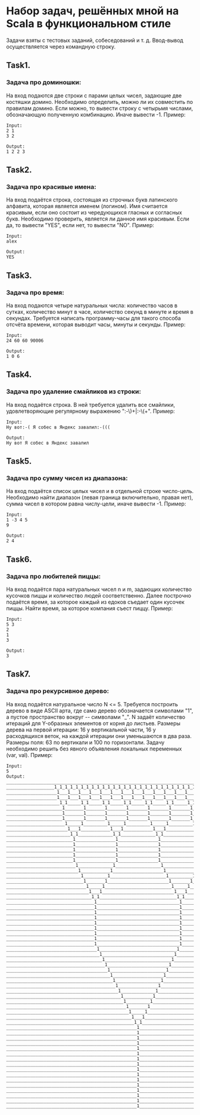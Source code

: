 # Набор задач, решённых мной на Scala в функциональном стиле
Задачи взяты с тестовых заданий, собеседований и т. д. Ввод-вывод осуществляется через командную строку.

## Task1. 
### Задача про доминошки:
На вход подаются две строки с парами целых чисел, задающие две костяшки домино. Необходимо определить, можно ли их 
совместить по правилам домино. Если можно, то вывести строку с четырьмя числами, обозначающую полученную комбинацию. 
Иначе вывести -1. Пример:

    Input:
    2 1
    3 2

    Output:
    1 2 2 3

## Task2. 
### Задача про красивые имена:
На вход подаётся строка, состоящая из строчных букв латинского алфавита, которая является именем (логином). Имя 
считается красивым, если оно состоит из чередующихся гласных и согласных букв. Необходимо проверить, является ли данное
имя красивым. Если да, то вывести "YES", если нет, то вывести "NO". Пример:

    Input:
    alex

    Output:
    YES

## Task3. 
### Задача про время:
На вход подаются четыре натуральных числа: количество часов в сутках, количество минут в часе, количество секунд в 
минуте и время в секундах. Требуется написать программу-часы для такого способа отсчёта времени, которая выводит часы, 
минуты и секунды. Пример:

    Input:
    24 60 60 90006

    Output:
    1 0 6

## Task4. 
### Задача про удаление смайликов из строки:
На вход подаётся строка. В ней требуется удалить все смайлики, удовлетворяющие регулярному выражению ":-\\\)+|:-\\\(+". 
Пример:

    Input:
    Ну вот:-( Я собес в Яндекс завалил:-(((

    Output:
    Ну вот Я собес в Яндекс завалил

## Task5.
### Задача про сумму чисел из диапазона:
На вход подаётся список целых чисел и в отдельной строке число-цель. Необходимо найти диапазон (левая граница
включительно, правая нет), сумма чисел в котором равна числу-цели, иначе вывести -1. Пример:

    Input:
    1 -3 4 5
    9

    Output:
    2 4

## Task6.
### Задача про любителей пиццы:
На вход подаётся пара натуральных чисел n и m, задающих количество кусочков пиццы и количество людей соответственно. 
Далее построчно подаётся время, за которое каждый из едоков съедает один кусочек пиццы. Найти время, за которое 
компания съест пиццу. Пример:

    Input:
    5 3
    2
    1
    3

    Output:
    3

## Task7.
### Задача про рекурсивное дерево:
На вход подаётся натуральное число N <= 5. Требуется построить дерево в виде ASCII арта, где само дерево обозначается 
символами "1", а пустое пространство вокруг -- символами "_". N задаёт количество итераций для Y-образных элементов 
от корня до листьев. Размеры дерева на первой итерации: 16 у вертикальной части, 16 у расходящихся веток, на каждой 
итерации они уменьшаются в два раза. Размеры поля: 63 по вертикали и 100 по горизонтали. Задачу необходимо решить 
без явного объявления локальных переменных (var, val). Пример:

    Input:
    5
    Output:
    ____________________________________________________________________________________________________
    __________________1_1_1_1_1_1_1_1_1_1_1_1_1_1_1_1_1_1_1_1_1_1_1_1_1_1_1_1_1_1_1_1___________________
    ___________________1___1___1___1___1___1___1___1___1___1___1___1___1___1___1___1____________________
    ___________________1___1___1___1___1___1___1___1___1___1___1___1___1___1___1___1____________________
    ____________________1_1_____1_1_____1_1_____1_1_____1_1_____1_1_____1_1_____1_1_____________________
    _____________________1_______1_______1_______1_______1_______1_______1_______1______________________
    _____________________1_______1_______1_______1_______1_______1_______1_______1______________________
    _____________________1_______1_______1_______1_______1_______1_______1_______1______________________
    ______________________1_____1_________1_____1_________1_____1_________1_____1_______________________
    _______________________1___1___________1___1___________1___1___________1___1________________________
    ________________________1_1_____________1_1_____________1_1_____________1_1_________________________
    _________________________1_______________1_______________1_______________1__________________________
    _________________________1_______________1_______________1_______________1__________________________
    _________________________1_______________1_______________1_______________1__________________________
    _________________________1_______________1_______________1_______________1__________________________
    _________________________1_______________1_______________1_______________1__________________________
    __________________________1_____________1_________________1_____________1___________________________
    ___________________________1___________1___________________1___________1____________________________
    ____________________________1_________1_____________________1_________1_____________________________
    _____________________________1_______1_______________________1_______1______________________________
    ______________________________1_____1_________________________1_____1_______________________________
    _______________________________1___1___________________________1___1________________________________
    ________________________________1_1_____________________________1_1_________________________________
    _________________________________1_______________________________1__________________________________
    _________________________________1_______________________________1__________________________________
    _________________________________1_______________________________1__________________________________
    _________________________________1_______________________________1__________________________________
    _________________________________1_______________________________1__________________________________
    _________________________________1_______________________________1__________________________________
    _________________________________1_______________________________1__________________________________
    _________________________________1_______________________________1__________________________________
    _________________________________1_______________________________1__________________________________
    __________________________________1_____________________________1___________________________________
    ___________________________________1___________________________1____________________________________
    ____________________________________1_________________________1_____________________________________
    _____________________________________1_______________________1______________________________________
    ______________________________________1_____________________1_______________________________________
    _______________________________________1___________________1________________________________________
    ________________________________________1_________________1_________________________________________
    _________________________________________1_______________1__________________________________________
    __________________________________________1_____________1___________________________________________
    ___________________________________________1___________1____________________________________________
    ____________________________________________1_________1_____________________________________________
    _____________________________________________1_______1______________________________________________
    ______________________________________________1_____1_______________________________________________
    _______________________________________________1___1________________________________________________
    ________________________________________________1_1_________________________________________________
    _________________________________________________1__________________________________________________
    _________________________________________________1__________________________________________________
    _________________________________________________1__________________________________________________
    _________________________________________________1__________________________________________________
    _________________________________________________1__________________________________________________
    _________________________________________________1__________________________________________________
    _________________________________________________1__________________________________________________
    _________________________________________________1__________________________________________________
    _________________________________________________1__________________________________________________
    _________________________________________________1__________________________________________________
    _________________________________________________1__________________________________________________
    _________________________________________________1__________________________________________________
    _________________________________________________1__________________________________________________
    _________________________________________________1__________________________________________________
    _________________________________________________1__________________________________________________
    _________________________________________________1__________________________________________________
